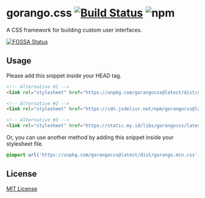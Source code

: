 
# gorango.css [![Build Status](https://travis-ci.com/KawanuaDev/gorangocss.svg?branch=master)](https://travis-ci.com/KawanuaDev/gorangocss) ![npm](https://img.shields.io/npm/v/gorangocss)

A CSS framework for building custom user interfaces.

[![FOSSA Status](https://app.fossa.com/api/projects/git%2Bgithub.com%2FKawanuaDev%2Fgorangocss.svg?type=small)](https://app.fossa.com/projects/git%2Bgithub.com%2FKawanuaDev%2Fgorangocss?ref=badge_small)

## Usage

Please add this snippet inside your HEAD tag.

```html
<!-- Alternative #1 -->
<link rel="stylesheet" href="https://unpkg.com/gorangocss@latest/dist/gorango.min.css" crossorigin="anonymous">

<!-- Alternative #2 -->
<link rel="stylesheet" href="https://cdn.jsdelivr.net/npm/gorangocss@latest/dist/gorango.min.css" crossorigin="anonymous">

<!-- Alternative #3 -->
<link rel="stylesheet" href="https://static.my.id/libs/gorangocss/latest/dist/gorango.min.css" crossorigin="anonymous">
```

Or, you can use another method by adding this snippet inside your stylesheet file.

```css
@import url('https://unpkg.com/gorangocss@latest/dist/gorango.min.css');
```

## License

[MIT License](https://github.com/KawanuaDev/gorangocss/blob/master/LICENSE)
